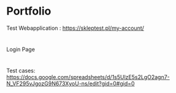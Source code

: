 # Portfolio
Test Webapplication : https://skleptest.pl/my-account/
#
Login Page
#
Test cases: https://docs.google.com/spreadsheets/d/1s5UlzE5s2LgO2agn7-N_VF295vJgozG9N673XyoU-ns/edit?gid=0#gid=0
